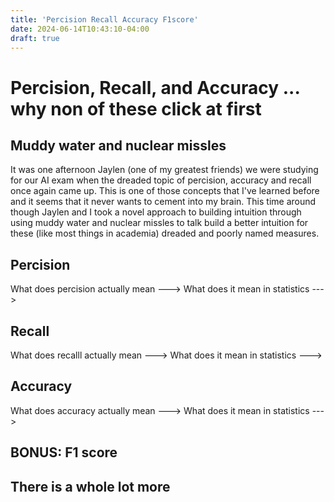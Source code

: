 ```yaml
---
title: 'Percision Recall Accuracy F1score'
date: 2024-06-14T10:43:10-04:00
draft: true
---
```


# Percision, Recall, and Accuracy ... why non of these click at first

## Muddy water and nuclear missles 

It was one afternoon Jaylen (one of my greatest friends) we were studying for our AI exam when the dreaded topic of percision, accuracy and recall once again came up. This is one of those concepts that I've learned before and it seems that it never wants to cement into my brain. This time around though Jaylen and I took a novel approach to building intuition through using muddy water and nuclear missles to talk build a better intuition for these (like most things in academia) dreaded and poorly named measures. 

## Percision

What does percision actually mean --->
What does it mean in statistics ---> 

## Recall

What does recalll actually mean --->
What does it mean in statistics ---> 

## Accuracy 

What does accuracy actually mean --->
What does it mean in statistics ---> 

## BONUS: F1 score 

## There is a whole lot more 
